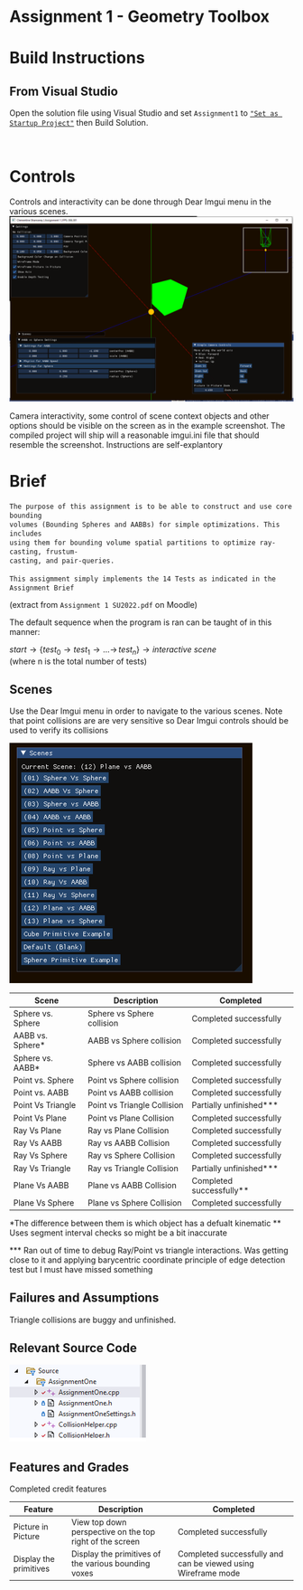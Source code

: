 # Assignment 1 - Geometry Toolbox

# Build Instructions

## From Visual Studio
Open the solution file using Visual Studio and set `Assignment1` to [`"Set as Startup Project"`](https://docs.microsoft.com/en-us/visualstudio/ide/how-to-set-multiple-startup-projects?view=vs-2022) then Build Solution.

<br/>

# Controls

Controls and interactivity can be done through Dear Imgui menu in the various scenes.
![Controls](.\ReadmeImages\ScreenshotUI.png)

Camera interactivity, some control of scene context objects and other options should be visible on the screen as in the example screenshot.
The compiled project will ship will a reasonable imgui.ini file that should resemble the screenshot. Instructions are self-explantory

# Brief

```
The purpose of this assignment is to be able to construct and use core bounding
volumes (Bounding Spheres and AABBs) for simple optimizations. This includes
using them for bounding volume spatial partitions to optimize ray-casting, frustum-
casting, and pair-queries.

This assigmment simply implements the 14 Tests as indicated in the Assignment Brief
```
(extract from `Assignment 1 SU2022.pdf` on Moodle)


The default sequence when the program is ran can be taught of in this manner: <br>

$start \rightarrow \left\{test_{0} \rightarrow test_{1} \rightarrow ... \rightarrow \,test_{n}\right\}\rightarrow interactive \ scene$ <br>
(where n is the total number of tests)


## Scenes

Use the Dear Imgui menu in order to navigate to the various scenes. 
Note that point collisions are are very sensitive so Dear Imgui controls should be used to verify its collisions

![Scene Image](.\ReadmeImages\SceneList.png)


| Scene | Description  |  Completed
|--|--|--|
|Sphere vs. Sphere  | Sphere vs Sphere collision | Completed successfully
|AABB vs. Sphere*  | AABB vs Sphere collision | Completed successfully
|Sphere vs. AABB*  | Sphere vs AABB collision | Completed successfully
|Point vs. Sphere  | Point vs Sphere collision | Completed successfully
|Point vs. AABB  | Point vs AABB collision | Completed successfully
|Point Vs Triangle| Point vs Triangle Collision | Partially unfinished***
|Point Vs Plane| Point vs Plane Collision | Completed successfully
|Ray Vs Plane| Ray vs Plane Collision | Completed successfully
|Ray Vs AABB| Ray vs AABB Collision | Completed successfully
|Ray Vs Sphere| Ray vs Sphere Collision | Completed successfully
|Ray Vs Triangle| Ray vs Triangle Collision | Partially unfinished***
|Plane Vs AABB | Plane vs AABB Collision | Completed successfully**
|Plane Vs Sphere | Plane vs Sphere Collision | Completed successfully


*The difference between them is which object has a defualt kinematic
** Uses segment interval checks so might be a bit inaccurate

*** Ran out of time to debug Ray/Point vs triangle interactions. Was getting close to it and applying barycentric coordinate principle of edge detection test but I must have missed something


## Failures and Assumptions

Triangle collisions are buggy and unfinished.


## Relevant Source Code
![Source Image](.\ReadmeImages\SourceCode.png)


## Features and Grades

Completed credit features

| Feature | Description  |  Completed
|--|--|--|
|Picture in Picture  | View top down perspective on the top right of the screen | Completed successfully
|Display the primitives   | Display the primitives of the various bounding voxes| Completed successfully and can be viewed using Wireframe mode
